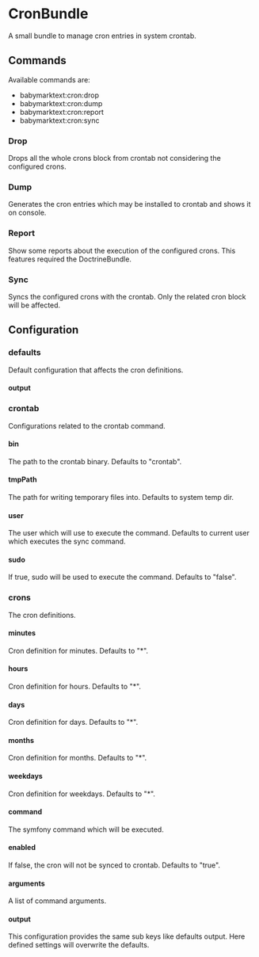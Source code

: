 # CronBundle
A small bundle to manage cron entries in system crontab.

## Commands

Available commands are:

* babymarktext:cron:drop
* babymarktext:cron:dump
* babymarktext:cron:report
* babymarktext:cron:sync

### Drop
Drops all the whole crons block from crontab not considering the configured crons.

### Dump
Generates the cron entries which may be installed to crontab and shows it on console.

### Report
Show some reports about the execution of the configured crons. This features required the DoctrineBundle. 

### Sync
Syncs the configured crons with the crontab. Only the related cron block will be affected.

## Configuration

### defaults
Default configuration that affects the cron definitions.

#### output

### crontab
Configurations related to the crontab command.

#### bin
The path to the crontab binary. Defaults to "crontab".

#### tmpPath
The path for writing temporary files into. Defaults to system temp dir.

#### user
The user which will use to execute the command. Defaults to current user which executes the sync command.

#### sudo
If true, sudo will be used to execute the command. Defaults to "false".

### crons
The cron definitions.

#### minutes
Cron definition for minutes. Defaults to "*".

#### hours
Cron definition for hours. Defaults to "*".

#### days
Cron definition for days. Defaults to "*".

#### months
Cron definition for months. Defaults to "*".

#### weekdays
Cron definition for weekdays. Defaults to "*".

#### command
The symfony command which will be executed.

#### enabled
If false, the cron will not be synced to crontab. Defaults to "true".

#### arguments
A list of command arguments.

#### output
This configuration provides the same sub keys like defaults output. Here defined settings will overwrite the defaults.


